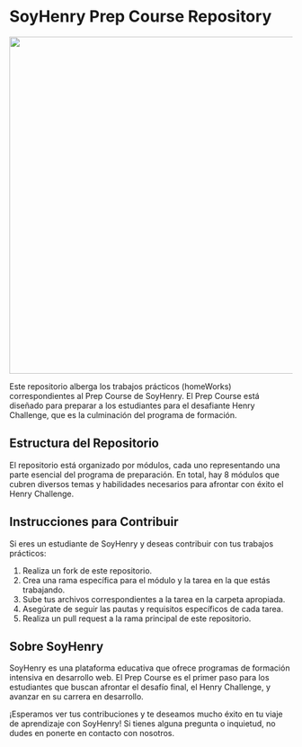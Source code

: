 # SoyHenry Prep Course Repository

<p align="center">
  <img src="https://github.com/Neoagustin/RepositorioHenry/assets/99112245/3a9b0bac-225e-46b1-ae3c-642925d62ec7" width="600">
</p>

Este repositorio alberga los trabajos prácticos (homeWorks) correspondientes al Prep Course de SoyHenry. El Prep Course está diseñado para preparar a los estudiantes para el desafiante Henry Challenge, que es la culminación del programa de formación.

## Estructura del Repositorio

El repositorio está organizado por módulos, cada uno representando una parte esencial del programa de preparación. En total, hay 8 módulos que cubren diversos temas y habilidades necesarios para afrontar con éxito el Henry Challenge.

## Instrucciones para Contribuir

Si eres un estudiante de SoyHenry y deseas contribuir con tus trabajos prácticos:

1. Realiza un fork de este repositorio.
2. Crea una rama específica para el módulo y la tarea en la que estás trabajando.
3. Sube tus archivos correspondientes a la tarea en la carpeta apropiada.
4. Asegúrate de seguir las pautas y requisitos específicos de cada tarea.
5. Realiza un pull request a la rama principal de este repositorio.

## Sobre SoyHenry

SoyHenry es una plataforma educativa que ofrece programas de formación intensiva en desarrollo web. El Prep Course es el primer paso para los estudiantes que buscan afrontar el desafío final, el Henry Challenge, y avanzar en su carrera en desarrollo.

¡Esperamos ver tus contribuciones y te deseamos mucho éxito en tu viaje de aprendizaje con SoyHenry! Si tienes alguna pregunta o inquietud, no dudes en ponerte en contacto con nosotros.
